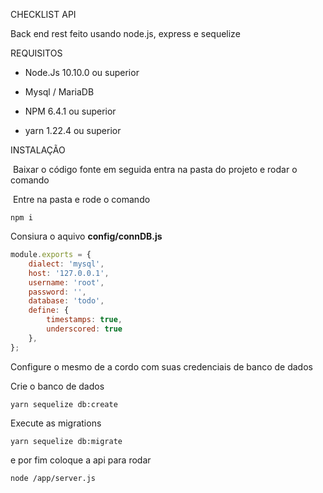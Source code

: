 CHECKLIST API

Back end rest feito usando node.js, express e sequelize

REQUISITOS

- Node.Js 10.10.0 ou superior

- Mysql / MariaDB 

- NPM  6.4.1 ou superior

- yarn 1.22.4 ou superior

  



INSTALAÇÃO

​	Baixar o código fonte em seguida entra na pasta do projeto e rodar o comando

​	Entre na pasta e rode o comando

```shell
npm i
```

Consiura o aquivo **config/connDB.js**

```javascript
module.exports = {
    dialect: 'mysql',
    host: '127.0.0.1',
    username: 'root',
    password: '',
    database: 'todo',
    define: {
        timestamps: true,
        underscored: true
    },
};
```

Configure o mesmo de a cordo com suas credenciais de banco de dados

Crie o banco de dados

```shell
yarn sequelize db:create 
```

Execute as migrations

```shell
yarn sequelize db:migrate
```

e por fim coloque a api para rodar

```shell
node /app/server.js
```

